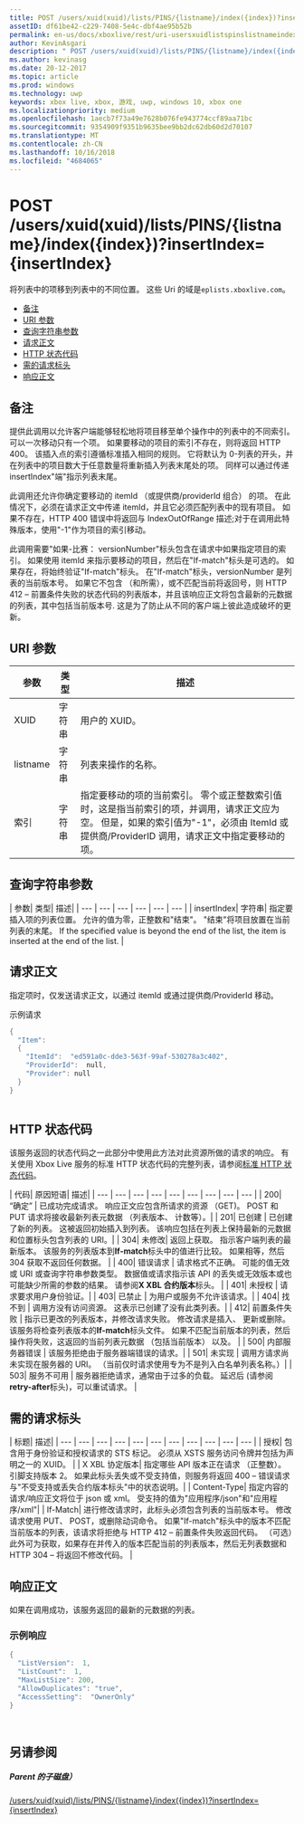 ```yaml
---
title: POST /users/xuid(xuid)/lists/PINS/{listname}/index({index})?insertIndex={insertIndex}
assetID: df61be42-c229-7408-5e4c-dbf4ae95b52b
permalink: en-us/docs/xboxlive/rest/uri-usersxuidlistspinslistnameindexpost.html
author: KevinAsgari
description: " POST /users/xuid(xuid)/lists/PINS/{listname}/index({index})?insertIndex={insertIndex}"
ms.author: kevinasg
ms.date: 20-12-2017
ms.topic: article
ms.prod: windows
ms.technology: uwp
keywords: xbox live, xbox, 游戏, uwp, windows 10, xbox one
ms.localizationpriority: medium
ms.openlocfilehash: 1aecb7f73a49e7628b076fe943774ccf89aa71bc
ms.sourcegitcommit: 9354909f9351b9635bee9bb2dc62db60d2d70107
ms.translationtype: MT
ms.contentlocale: zh-CN
ms.lasthandoff: 10/16/2018
ms.locfileid: "4684065"
---
```

# <a name="post-usersxuidxuidlistspinslistnameindexindexinsertindexinsertindex"></a>POST /users/xuid(xuid)/lists/PINS/{listname}/index({index})?insertIndex={insertIndex}
将列表中的项移到列表中的不同位置。 这些 Uri 的域是`eplists.xboxlive.com`。
 
  * [备注](#ID4EV)
  * [URI 参数](#ID4EEB)
  * [查询字符串参数](#ID4EWC)
  * [请求正文](#ID4EVD)
  * [HTTP 状态代码](#ID4EEE)
  * [需的请求标头](#ID4E1BAC)
  * [响应正文](#ID4EQDAC)
 
<a id="ID4EV"></a>

 
## <a name="remarks"></a>备注 
 
提供此调用以允许客户端能够轻松地将项目移至单个操作中的列表中的不同索引。 可以一次移动只有一个项。 如果要移动的项目的索引不存在，则将返回 HTTP 400。 该插入点的索引遵循标准插入相同的规则。 它将默认为 0-列表的开头，并在列表中的项目数大于任意数量将重新插入列表末尾处的项。 同样可以通过传递 insertIndex"端"指示列表末尾。 
 
此调用还允许你确定要移动的 itemId （或提供商/providerId 组合） 的项。 在此情况下，必须在请求正文中传递 itemId，并且它必须匹配列表中的现有项目。 如果不存在，HTTP 400 错误中将返回与 IndexOutOfRange 描述;对于在调用此特殊版本，使用"-1"作为项目的索引移动。 
 
此调用需要"如果-比赛： versionNumber"标头包含在请求中如果指定项目的索引。 如果使用 itemId 来指示要移动的项目，然后在"If-match"标头是可选的。 如果存在，将始终验证"If-match"标头。 在"If-match"标头，versionNumber 是列表的当前版本号。 如果它不包含 （和所需），或不匹配当前将返回号，则 HTTP 412 – 前置条件失败的状态代码的列表版本，并且该响应正文将包含最新的元数据的列表，其中包括当前版本号. 这是为了防止从不同的客户端上彼此造成破坏的更新。 
  
<a id="ID4EEB"></a>

 
## <a name="uri-parameters"></a>URI 参数 
 
| 参数| 类型| 描述| 
| --- | --- | --- | 
| XUID| 字符串| 用户的 XUID。| 
| listname| 字符串| 列表来操作的名称。| 
| 索引| 字符串| 指定要移动的项的当前索引。 零个或正整数索引值时，这是指当前索引的项，并调用，请求正文应为空。 但是，如果的索引值为"-1"，必须由 ItemId 或提供商/ProviderID 调用，请求正文中指定要移动的项。| 
  
<a id="ID4EWC"></a>

 
## <a name="query-string-parameters"></a>查询字符串参数 
 
| 参数| 类型| 描述| 
| --- | --- | --- | --- | --- | --- | 
| insertIndex| 字符串| 指定要插入项的列表位置。 允许的值为零，正整数和"结束"。 "结束"将项目放置在当前列表的末尾。 If the specified value is beyond the end of the list, the item is inserted at the end of the list. | 
  
<a id="ID4EVD"></a>

 
## <a name="request-body"></a>请求正文 
 
指定项时，仅发送请求正文，以通过 itemId 或通过提供商/ProviderId 移动。
 
<a id="ID4E6D"></a>

  
示例请求 

```cpp
{
  "Item":
  {
    "ItemId":  "ed591a0c-dde3-563f-99af-530278a3c402",
    "ProviderId":  null,
    "Provider": null
  }
}
    
```

  
<a id="ID4EEE"></a>

 
## <a name="http-status-codes"></a>HTTP 状态代码 
 
该服务返回的状态代码之一此部分中使用此方法对此资源所做的请求的响应。 有关使用 Xbox Live 服务的标准 HTTP 状态代码的完整列表，请参阅[标准 HTTP 状态代码](../../additional/httpstatuscodes.md)。
 
| 代码| 原因短语| 描述| 
| --- | --- | --- | --- | --- | --- | --- | --- | --- | 
| 200| “确定” | 已成功完成请求。 响应正文应包含所请求的资源 （GET)。 POST 和 PUT 请求将接收最新列表元数据 （列表版本、 计数等）。| 
| 201| 已创建 | 已创建了新的列表。 这被返回初始插入到列表。 该响应包括在列表上保持最新的元数据和位置标头包含列表的 URI。| 
| 304| 未修改| 返回上获取。 指示客户端列表的最新版本。 该服务的列表版本到<b>If-match</b>标头中的值进行比较。 如果相等，然后 304 获取不返回任何数据。 | 
| 400| 错误请求 | 请求格式不正确。 可能的值无效或 URI 或查询字符串参数类型。 数据值或请求指示该 API 的丢失或无效版本或也可能缺少所需的参数的结果。 请参阅<b>X XBL 合约版本</b>标头。 | 
| 401| 未授权 | 请求要求用户身份验证。| 
| 403| 已禁止 | 为用户或服务不允许该请求。| 
| 404| 找不到 | 调用方没有访问资源。 这表示已创建了没有此类列表。| 
| 412| 前置条件失败 | 指示已更改的列表版本，并修改请求失败。 修改请求是插入、 更新或删除。 该服务将检查列表版本的<b>If-match</b>标头文件。 如果不匹配当前版本的列表，然后操作将失败，这返回的当前列表元数据 （包括当前版本） 以及。 | 
| 500| 内部服务器错误 | 该服务拒绝由于服务器端错误的请求。| 
| 501| 未实现 | 调用方请求尚未实现在服务器的 URI。 （当前仅时请求使用专为不是列入白名单列表名称。）| 
| 503| 服务不可用 | 服务器拒绝请求，通常由于过多的负载。 延迟后 (请参阅<b>retry-after</b>标头)，可以重试请求。 | 
  
<a id="ID4E1BAC"></a>

 
## <a name="required-request-headers"></a>需的请求标头
 
| 标题| 描述| 
| --- | --- | --- | --- | --- | --- | --- | --- | --- | --- | --- | 
| 授权| 包含用于身份验证和授权请求的 STS 标记。 必须从 XSTS 服务访问令牌并包括为声明之一的 XUID。 | 
| X XBL 协定版本| 指定哪些 API 版本正在请求 （正整数）。 引脚支持版本 2。 如果此标头丢失或不受支持值，则服务将返回 400 – 错误请求与"不受支持或丢失合约版本标头"中的状态说明。| 
| Content-Type| 指定内容的请求/响应正文将位于 json 或 xml。 受支持的值为"应用程序/json"和"应用程序/xml"| 
| If-Match| 进行修改请求时，此标头必须包含列表的当前版本号。 修改请求使用 PUT、 POST，或删除动词命令。 如果"If-match"标头中的版本不匹配当前版本的列表，该请求将拒绝与 HTTP 412 – 前置条件失败返回代码。 （可选）此外可为获取，如果存在并传入的版本匹配当前的列表版本，然后无列表数据和 HTTP 304 – 将返回不修改代码。 | 
  
<a id="ID4EQDAC"></a>

 
## <a name="response-body"></a>响应正文 
 
如果在调用成功，该服务返回的最新的元数据的列表。 
 
<a id="ID4E1DAC"></a>

 
### <a name="sample-response"></a>示例响应 
 

```cpp
{ 
  "ListVersion":  1,
  "ListCount":  1,
  "MaxListSize": 200,
  "AllowDuplicates": "true",
  "AccessSetting":  "OwnerOnly"
}

      
```

   
<a id="ID4EIEAC"></a>

 
## <a name="see-also"></a>另请参阅
 
<a id="ID4EKEAC"></a>

 
##### <a name="parent"></a>Parent 的子磁盘） 

[/users/xuid(xuid)/lists/PINS/{listname}/index({index})?insertIndex={insertIndex}](uri-usersxuidlistspinslistnameindex.md)

   